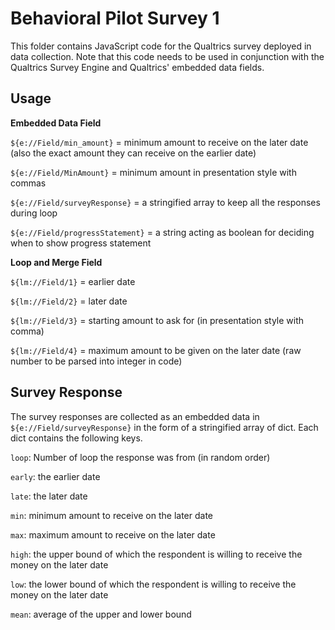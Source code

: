 # Behavioral Pilot Survey 1

This folder contains JavaScript code for the Qualtrics survey deployed in data collection. 
Note that this code needs to be used in conjunction with the Qualtrics Survey Engine and Qualtrics' embedded data fields.

## Usage

**Embedded Data Field**

`${e://Field/min_amount}` = minimum amount to receive on the later date (also the exact amount they can receive on the earlier date)

`${e://Field/MinAmount}` = minimum amount in presentation style with commas

`${e://Field/surveyResponse}` = a stringified array to keep all the responses during loop

`${e://Field/progressStatement}` = a string acting as boolean for deciding when to show progress statement

**Loop and Merge Field**

`${lm://Field/1}` = earlier date

`${lm://Field/2}` = later date

`${lm://Field/3}` = starting amount to ask for (in presentation style with comma)

`${lm://Field/4}` = maximum amount to be given on the later date (raw number to be parsed into integer in code)

## Survey Response

The survey responses are collected as an embedded data in `${e://Field/surveyResponse}` in the form of a stringified array of dict. Each dict contains the following keys.

`loop`: Number of loop the response was from (in random order)

`early`: the earlier date

`late`: the later date

`min`: minimum amount to receive on the later date

`max`: maximum amount to receive on the later date

`high`: the upper bound of which the respondent is willing to receive the money on the later date

`low`: the lower bound of which the respondent is willing to receive the money on the later date

`mean`: average of the upper and lower bound
